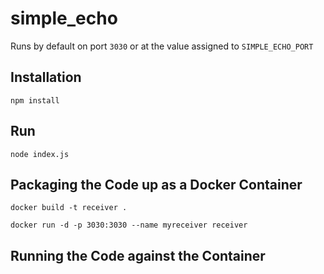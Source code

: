# simple_echo

Runs by default on port `3030` or at the value assigned to `SIMPLE_ECHO_PORT`

## Installation

`npm install`

## Run

`node index.js`


## Packaging the Code up as a Docker Container

`docker build -t receiver .`

`docker run -d -p 3030:3030 --name myreceiver receiver`

## Running the Code against the Container
